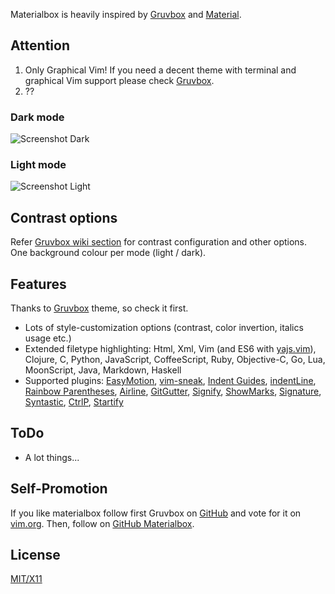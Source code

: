 Materialbox is heavily inspired by [Gruvbox][] and [Material][].

  [Material]: https://github.com/cpaulik/emacs-material-theme
  [Gruvbox]: https://github.com/morhetz/gruvbox

## Attention

1. Only Graphical Vim! If you need a decent theme with terminal and graphical Vim support please check [Gruvbox][].
2. ??

### Dark mode

![Screenshot Dark](https://i.imgur.com/3gaLTFh.png)

### Light mode

![Screenshot Light](https://i.imgur.com/970bASw.png)

## Contrast options

Refer [Gruvbox wiki section][] for contrast configuration and other options. One background colour per mode (light / dark).

   [Gruvbox wiki section]: https://github.com/morhetz/gruvbox/wiki/Configuration#ggruvbox_contrast_dark

## Features

Thanks to [Gruvbox][] theme, so check it first.

-   Lots of style-customization options (contrast, color invertion, italics usage etc.)
-   Extended filetype highlighting: Html, Xml, Vim (and ES6 with [yajs.vim][]), Clojure, C, Python, JavaScript, CoffeeScript, Ruby, Objective-C, Go, Lua, MoonScript, Java, Markdown, Haskell
-   Supported plugins: [EasyMotion][], [vim-sneak][], [Indent Guides][], [indentLine][], [Rainbow Parentheses][], [Airline][], [GitGutter][], [Signify][], [ShowMarks][], [Signature][], [Syntastic][], [CtrlP][], [Startify][]

  [yajs.vim]: https://github.com/othree/yajs.vim
  [EasyMotion]: https://github.com/Lokaltog/vim-easymotion
  [vim-sneak]: https://github.com/justinmk/vim-sneak
  [Indent Guides]: https://github.com/nathanaelkane/vim-indent-guides
  [indentLine]: https://github.com/Yggdroot/indentLine
  [Rainbow Parentheses]: https://github.com/kien/rainbow_parentheses.vim
  [Airline]: https://github.com/bling/vim-airline
  [GitGutter]: https://github.com/airblade/vim-gitgutter
  [Signify]: https://github.com/mhinz/vim-signify
  [ShowMarks]: http://www.vim.org/scripts/script.php?script_id=152
  [Signature]: https://github.com/kshenoy/vim-signature
  [Syntastic]: https://github.com/scrooloose/syntastic
  [CtrlP]: https://github.com/kien/ctrlp.vim
  [Startify]: https://github.com/mhinz/vim-startify

## ToDo

* A lot things...

## Self-Promotion

If you like materialbox follow first Gruvbox on [GitHub][] and vote for it on [vim.org][]. Then, follow on [GitHub Materialbox][].

## License

[MIT/X11][]

[GitHub]: https://github.com/morhetz/gruvbox
[vim.org]: http://www.vim.org/scripts/script.php?script_id=4349
[MIT/X11]: https://en.wikipedia.org/wiki/MIT_License
[GitHub Materialbox]: https://github.com/mkarmona/materialbox
